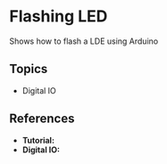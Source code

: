 
# Flashing LED

Shows how to flash a LDE using Arduino

## Topics

- Digital IO 

## References

- **Tutorial:** 
- **Digital IO:**  


